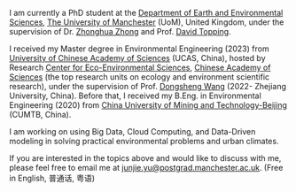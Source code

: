 I am currently a PhD student at the [Department of Earth and Environmental Sciences](https://www.ees.manchester.ac.uk/), [The University of Manchester](https://www.manchester.ac.uk/) (UoM), United Kingdom, under the supervision of Dr. [Zhonghua Zhong](https://zhonghuazheng.com/) and Prof. [David Topping](https://research.manchester.ac.uk/en/persons/david.topping). 

I received my Master degree in Environmental Engineering (2023) from [University of Chinese Academy of Sciences](https://www.ucas.ac.cn/) (UCAS, China), hosted by Research [Center for Eco-Environmental Sciences](http://www.rcees.cas.cn/), [Chinese Academy of Sciences](https://www.cas.cn/) (the top research units on ecology and environment scientific research), under the supervision of Prof. [Dongsheng Wang](https://person.zju.edu.cn/0021195) (2022- Zhejiang University, China). Before that, I received my B.Eng. in Environmental Engineering (2020) from [China University of Mining and Technology-Beijing](https://www.cumtb.edu.cn/) (CUMTB, China).

I am working on using Big Data, Cloud Computing, and Data-Driven modeling in solving practical environmental problems and urban climates. 

If you are interested in the topics above and would like to discuss with me, please feel free to email me at [junjie.yu@postgrad.manchester.ac.uk](mailto:junjie.yu@postgrad.manchester.ac.uk). (Free in English, 普通话, 粤语)

